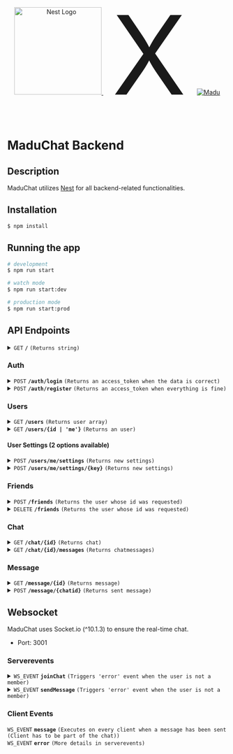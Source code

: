 <p align="center">
  <a href="http://nestjs.com/" target="blank">
    <img src="https://nestjs.com/img/logo-small.svg" width="200" alt="Nest Logo" />
  </a>
  <span style="font-size: 250px; margin: 20px;">X</span>
  <a href="https://github.com/Madu-de" target="blank">
    <img src="https://avatars.githubusercontent.com/u/85842735?v=4" with="200" alt="Madu">
  </a>
</p>

# MaduChat Backend

## Description

MaduChat utilizes [Nest](https://github.com/nestjs/nest) for all backend-related functionalities.

## Installation

```bash
$ npm install
```

## Running the app

```bash
# development
$ npm run start

# watch mode
$ npm run start:dev

# production mode
$ npm run start:prod
```

## API Endpoints


<details>
<summary><code>GET</code> <code><b>/</b></code> <code>(Returns string)</code></summary>

##### Parameters
None

##### Responses

> | http code     | content-type                      | response                                                            |
> |---------------|-----------------------------------|---------------------------------------------------------------------|
> | `200`         | `text/plain;charset=UTF-8`        | `MaduChat programmed by Madu`                                |


##### Example cURL

> ```js
>  curl http://localhost:3000/
> ```

</details>

### Auth
<details>
<summary><code>POST</code> <code><b>/auth/login</b></code> <code>(Returns an access_token when the data is correct)</code></summary>

##### Body
> | name      |  type     | data type               | description                                                           |
> |-----------|-----------|-------------------------|-----------------------------------------------------------------------|
> | username      |  required | string   | N/A  |
> | password      |  required | string   | N/A  |

##### Parameters
None


##### Responses

> | http code     | content-type                      | response                                                            |
> |---------------|-----------------------------------|---------------------------------------------------------------------|
> | `200`         | `application/json`        | `{"access_token": "token"}`                                |
> | `401`         | `application/json`                | `{"message": "Password or Username wrong", "error": "Unauthorized", "statusCode": 401}`                            |


##### Example cURL

> ```js
>  curl -d '{"username":"madu", "password":"examplePassword"}' -H "Content-Type: application/json" -X POST http://localhost:3000/auth/login
> ```

</details>

<details>
<summary><code>POST</code> <code><b>/auth/register</b></code> <code>(Returns an access_token when everything is fine)</code></summary>

##### Body
> | name      |  type     | data type               | description                                                           |
> |-----------|-----------|-------------------------|-----------------------------------------------------------------------|
> | name          |  required | string   | N/A  |
> | username      |  required | string   | N/A  |
> | email         |  required | string   | N/A  |
> | password      |  required | string   | N/A  |

##### Parameters
None


##### Responses

> | http code     | content-type                      | response                                                            |
> |---------------|-----------------------------------|---------------------------------------------------------------------|
> | `200`         | `application/json`        | `{"access_token": "token"}`                                |
> | `400`         | `application/json`                | `{"message": ["ExampleError", "ExampleError"], "error": "Bad Request", "statusCode": 400}`                            |


##### Example cURL

> ```js
>  curl -d '{"name": "Madu", "username":"madu", "email": "madu@example.de", "password":"examplePassword"}' -H "Content-Type: application/json" -X POST http://localhost:3000/auth/register
> ```

</details>

### Users

<details>
<summary><code>GET</code> <code><b>/users</b></code> <code>(Returns user array)</code></summary>

##### Headers
> | name      |  type     | data type               | description                                                           |
> |-----------|-----------|-------------------------|-----------------------------------------------------------------------|
> | authorization      |  required | string   | N/A |

##### Parameters
> | name      |  type     | data type               | description                                                           |
> |-----------|-----------|-------------------------|-----------------------------------------------------------------------|
> | like      |  required | string   | Chars contained in username or name of users  |
> | friends      |  optional | boolean   | Get friend data too  |
> | chats      |  optional | boolean   | Get chats too  |
> | settings      |  optional | boolean   | Get settings too  |


##### Responses

> | http code     | content-type                      | response                                                            |
> |---------------|-----------------------------------|---------------------------------------------------------------------|
> | `200`         | `application/json`        | `[{"id": "a0f22b2e-a038-4f11-a8f1-6f5f3474fa7d","email": "madu@example.com", "name": "Madu","username": "madu"}]`                                |
> | `400`         | `application/json`                | `{"statusCode": 400,"message": "Parameter 'like' is required"}`   
> | `401`         | `application/json`                | `{"message": "Unauthorized","statusCode": 401}`                            |


##### Example cURL

> ```js
>  curl -H "Authorization: Bearer <ACCESS_TOKEN>" http://localhost:3000/users?like=ma
> ```

</details>

<details>
<summary><code>GET</code> <code><b>/users/{id | 'me'}</b></code> <code>(Returns an user)</code></summary>

##### Headers
> | name      |  type     | data type               | description                                                           |
> |-----------|-----------|-------------------------|-----------------------------------------------------------------------|
> | authorization      |  required | string   | N/A |

##### Parameters
> | name      |  type     | data type               | description                                                           |
> |-----------|-----------|-------------------------|-----------------------------------------------------------------------|
> | friends      |  optional | boolean   | Get friend data too  |
> | chats      |  optional | boolean   | Get chats too  |
> | settings      |  optional | boolean   | Get settings too  |


##### Responses

> | http code     | content-type                      | response                                                            |
> |---------------|-----------------------------------|---------------------------------------------------------------------|
> | `200`         | `application/json`        | `{"id": "a0f22b2e-a038-4f11-a8f1-6f5f3474fa7d","email": "madu@example.com", "name": "Madu","username": "madu"}`                                |
> | `400`         | `application/json`                | `{"statusCode": 400, "message": "User not found"}`   
> | `401`         | `application/json`                | `{"message": "Unauthorized","statusCode": 401}`                            |


##### Example cURL

> ```js
>  curl -H "Authorization: Bearer <ACCESS_TOKEN>" http://localhost:3000/users/me?friends=true
> ```

</details>

#### User Settings (2 options available)
<details>
<summary><code>POST</code> <code><b>/users/me/settings</b></code> <code>(Returns new settings)</code></summary>

##### Headers
> | name      |  type     | data type               | description                                                           |
> |-----------|-----------|-------------------------|-----------------------------------------------------------------------|
> | authorization      |  required | string   | N/A |

##### Body
> | name      |  type     | data type               | examples                                                           |
> |-----------|-----------|-------------------------|-----------------------------------------------------------------------|
> | settings      |  required | Settings   | {"showAvatar": true, "language": "Deutsch"}  |

##### Parameters
None


##### Responses

> | http code     | content-type                      | response                                                            |
> |---------------|-----------------------------------|---------------------------------------------------------------------|
> | `201`         | `application/json`        | `{"id": "a0feab27-15a2-42ba-8518-dc11786fbab9", "showAvatar": true, "language": "Deutsch", ...}`                                |
> | `400`         | `application/json`                | `{"statusCode": 400, "message": "Datatype of '{key}' value is not the same as needed. Is: '{datatypeOfKey}' Has to be: '{datatypeOfSetting}'"}`   
> | `401`         | `application/json`                | `{"message": "Unauthorized","statusCode": 401}`                            |


##### Example cURL

> ```js
>  curl -d '{"showAvatar":true, "language":"Deutsch"}' -H "Content-Type: application/json" -X POST http://localhost:3000/users/me/settings
> ```

</details>

<details>
<summary><code>POST</code> <code><b>/users/me/settings/{key}</b></code> <code>(Returns new settings)</code></summary>

##### Headers
> | name      |  type     | data type               | description                                                           |
> |-----------|-----------|-------------------------|-----------------------------------------------------------------------|
> | authorization      |  required | string   | N/A |

##### Body
> | name      |  type     | data type               | examples                                                           |
> |-----------|-----------|-------------------------|-----------------------------------------------------------------------|
> | value      |  required | string   | "Deutsch"  |

##### Parameters
None


##### Responses

> | http code     | content-type                      | response                                                            |
> |---------------|-----------------------------------|---------------------------------------------------------------------|
> | `201`         | `application/json`        | `{"id": "a0feab27-15a2-42ba-8518-dc11786fbab9", "showAvatar": true, "language": "Deutsch", ...}`                                |
> | `400`         | `application/json`                | `{"statusCode": 400, "message": "Datatype of '{key}' value is not the same as needed. Is: '{datatypeOfKey}' Has to be: '{datatypeOfSetting}'"}`   
> | `401`         | `application/json`                | `{"message": "Unauthorized","statusCode": 401}`                            |


##### Example cURL

> ```js
>  curl -d '{"value":true}' -H "Content-Type: application/json" -X POST http://localhost:3000/users/me/settings/showAvatar
> ```

</details>

### Friends

<details>
<summary><code>POST</code> <code><b>/friends</b></code> <code>(Returns the user whose id was requested)</code></summary>

##### Headers
> | name      |  type     | data type               | description                                                           |
> |-----------|-----------|-------------------------|-----------------------------------------------------------------------|
> | authorization      |  required | string   | N/A |

##### Body
> | name      |  type     | data type               | description                                                           |
> |-----------|-----------|-------------------------|-----------------------------------------------------------------------|
> | friendId      |  required | string   | N/A  |

##### Parameters
None


##### Responses

> | http code     | content-type                      | response                                                            |
> |---------------|-----------------------------------|---------------------------------------------------------------------|
> | `201`         | `application/json`        | `{"id": "f8bac12b-2772-42ed-8dee-a490067be7e4","email": "gerald@gmail.de","name": "Gerald","username": "gerald","friends": [{"id": "dde16db4-20db-4ecc-9d04-dd720b4067fe","email": "damiancan@gmail.com","name": "Damian","username": "damian"}],"friendRequestsSent": [],"friendRequetsReceived": []}`                                |
> | `400`         | `application/json`                | `{"statusCode": 400,"message": "You cannot send a friend request to a friend"}`   
> | `401`         | `application/json`                | `{"message": "Unauthorized","statusCode": 401}`                            |


##### Example cURL

> ```js
>  curl -d '{"friendId":"f8bac12b-2772-42ed-8dee-a490067be7e4"}' -H "Content-Type: application/json" -X POST http://localhost:3000/users/friends
> ```

</details>

<details>
<summary><code>DELETE</code> <code><b>/friends</b></code> <code>(Returns the user whose id was requested)</code></summary>

##### Headers
> | name      |  type     | data type               | description                                                           |
> |-----------|-----------|-------------------------|-----------------------------------------------------------------------|
> | authorization      |  required | string   | N/A |

##### Body
> | name      |  type     | data type               | description                                                           |
> |-----------|-----------|-------------------------|-----------------------------------------------------------------------|
> | friendId      |  required | string   | N/A  |

##### Parameters
None


##### Responses

> | http code     | content-type                      | response                                                            |
> |---------------|-----------------------------------|---------------------------------------------------------------------|
> | `200`         | `application/json`        | `{"id": "f8bac12b-2772-42ed-8dee-a490067be7e4","email": "gerald@gmail.de","name": "Gerald","username": "gerald","friends": [{"id": "dde16db4-20db-4ecc-9d04-dd720b4067fe","email": "damian@gmail.com","name": "Damian","username": "damian"}],"friendRequestsSent": [],"friendRequetsReceived": []}`                                |
> | `400`         | `application/json`                | `{"statusCode": 400,"message": "friendId is required"}`   
> | `401`         | `application/json`                | `{"message": "Unauthorized","statusCode": 401}`                            |


##### Example cURL

> ```js
>  curl -d '{"friendId":"f8bac12b-2772-42ed-8dee-a490067be7e4"}' -H "Content-Type: application/json" -X DELETE http://localhost:3000/users/friends
> ```

</details>

### Chat
<details>
<summary><code>GET</code> <code><b>/chat/{id}</b></code> <code>(Returns chat)</code></summary>

##### Headers
> | name      |  type     | data type               | description                                                           |
> |-----------|-----------|-------------------------|-----------------------------------------------------------------------|
> | authorization      |  required | string   | N/A |

##### Parameters
> | name      |  type     | data type               | description                                                           |
> |-----------|-----------|-------------------------|-----------------------------------------------------------------------|
> | members      |  optional | boolean   | Return members too  |


##### Responses

> | http code     | content-type                      | response                                                            |
> |---------------|-----------------------------------|---------------------------------------------------------------------|
> | `200`         | `application/json`        | `{"id": "global","name": "Global"}`                                | 
> | `401`         | `application/json`                | `{"message": "Unauthorized","statusCode": 401}`                            |
> | `405`         | `application/json`                | `{"message": "Not Allowed","statusCode": 405}`      

##### Example cURL

> ```js
>  curl -H "Authorization: Bearer <ACCESS_TOKEN>" http://localhost:3000/chat/global?members=true
> ```

</details>


<details>
<summary><code>GET</code> <code><b>/chat/{id}/messages</b></code> <code>(Returns chatmessages)</code></summary>

##### Headers
> | name      |  type     | data type               | description                                                           |
> |-----------|-----------|-------------------------|-----------------------------------------------------------------------|
> | authorization      |  required | string   | N/A |

##### Parameters
None


##### Responses

> | http code     | content-type                      | response                                                            |
> |---------------|-----------------------------------|---------------------------------------------------------------------|
> | `200`         | `application/json`        | `[{"id": "c1ac413a-2608-4741-b2c1-31fd2abae9bd","message": "Hello World!","createdAt": "2023-08-21T16:13:42.137Z","author": {"id": "a0f22b2e-a038-4f11-a8f1-6f5f3474fa7d","email": "madu@example.com","name": "Madu","username": "madu"},"chat": {"id": "global","name": "Global"}}, ...]`                                | 
> | `401`         | `application/json`                | `{"message": "Unauthorized","statusCode": 401}`                            |
> | `405`         | `application/json`                | `{"message": "Not Allowed","statusCode": 405}`      

##### Example cURL

> ```js
>  curl -H "Authorization: Bearer <ACCESS_TOKEN>" http://localhost:3000/chat/global/messages
> ```

</details>

### Message

<details>
<summary><code>GET</code> <code><b>/message/{id}</b></code> <code>(Returns message)</code></summary>

##### Headers
> | name      |  type     | data type               | description                                                           |
> |-----------|-----------|-------------------------|-----------------------------------------------------------------------|
> | authorization      |  required | string   | N/A |

##### Parameters
> | name      |  type     | data type               | description                                                           |
> |-----------|-----------|-------------------------|-----------------------------------------------------------------------|
> | author      |  optional | boolean   | Return author too  |
> | chat      |  optional | boolean   | Return chat too  |


##### Responses

> | http code     | content-type                      | response                                                            |
> |---------------|-----------------------------------|---------------------------------------------------------------------|
> | `200`         | `application/json`        | `{"id": "2977c2dd-20d0-408d-bc45-8ee4a5719372","message": "Hallo Global","createdAt": "2023-08-24T08:09:23.890Z"}`                                | 
> | `401`         | `application/json`                | `{"message": "Unauthorized","statusCode": 401}`                            |
> | `405`         | `application/json`                | `{"message": "Not Allowed","statusCode": 405}`      

##### Example cURL

> ```js
>  curl -H "Authorization: Bearer <ACCESS_TOKEN>" http://localhost:3000/message/2977c2dd-20d0-408d-bc45-8ee4a5719372
> ```

</details>

<details>
<summary><code>POST</code> <code><b>/message/{chatid}</b></code> <code>(Returns sent message)</code></summary>

##### Headers
> | name      |  type     | data type               | description                                                           |
> |-----------|-----------|-------------------------|-----------------------------------------------------------------------|
> | authorization      |  required | string   | N/A |

##### Body
> | name      |  type     | data type               | description                                                           |
> |-----------|-----------|-------------------------|-----------------------------------------------------------------------|
> | message      |  required | string   | N/A  |

##### Parameters
None


##### Responses

> | http code     | content-type                      | response                                                            |
> |---------------|-----------------------------------|---------------------------------------------------------------------|
> | `201`         | `application/json`        | `{"id": "2977c2dd-20d0-408d-bc45-8ee4a5719372","message": "Hallo Global","createdAt": "2023-08-24T08:09:23.890Z"}`                                |
> | `401`         | `application/json`                | `{"message": "Unauthorized","statusCode": 401}`                            |
> | `405`         | `application/json`                | `{"message": "Not Allowed","statusCode": 405}`      


##### Example cURL

> ```js
>  curl -d '{"message":"Hello World!"}' -H "Content-Type: application/json" -X POST http://localhost:3000/message/global
> ```

</details>

## Websocket
MaduChat uses Socket.io (^10.1.3) to ensure the real-time chat.
- Port: 3001

### Serverevents
<details>
<summary><code>WS_EVENT</code> <code><b>joinChat</b></code> <code>(Triggers 'error' event when the user is not a member)</code></summary>

##### Headers
> | name      |  type     | data type               | description                                                           |
> |-----------|-----------|-------------------------|-----------------------------------------------------------------------|
> | authorization      |  required | string   | N/A |

##### Body
> | name      |  type     | data type               | description                                                           |
> |-----------|-----------|-------------------------|-----------------------------------------------------------------------|
> | chatid      |  required | string   | N/A  |

##### Responses
- If the user is not authenticated, it triggers the 'error' event on the client.
Message: 'Unauthorized'
- If the user is not allowed to join this chat, it triggers the 'error' event on the client.
Message: 'Not Allowed'

</details>

<details>
<summary><code>WS_EVENT</code> <code><b>sendMessage</b></code> <code>(Triggers 'error' event when the user is not a member)</code></summary>

##### Headers
> | name      |  type     | data type               | description                                                           |
> |-----------|-----------|-------------------------|-----------------------------------------------------------------------|
> | authorization      |  required | string   | N/A |

##### Body
> | name      |  type     | data type               | description                                                           |
> |-----------|-----------|-------------------------|-----------------------------------------------------------------------|
> | message      |  required | string   | N/A  |

##### Responses
- If the user is not authenticated, it triggers the 'error' event on the client.
Message: 'Unauthorized'
- If the user is not allowed to join this chat, it triggers the 'error' event on the client.
Message: 'Not Allowed'
- If everything is fine, it triggers the 'message' event containing the message on every client that joins the chat.

</details>

### Client Events
<summary><code>WS_EVENT</code> <code><b>message</b></code> <code>(Executes on every client when a message has been sent (Client has to be part of the chat))</code></summary>
</details>

<summary><code>WS_EVENT</code> <code><b>error</b></code> <code>(More details in serverevents)</code></summary>
</details>
